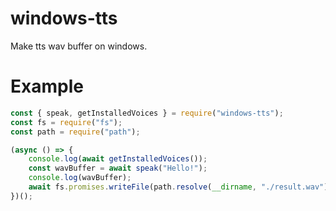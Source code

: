 # windows-tts
Make tts wav buffer on windows.

# Example
```js
const { speak, getInstalledVoices } = require("windows-tts");
const fs = require("fs");
const path = require("path");

(async () => {
    console.log(await getInstalledVoices());
    const wavBuffer = await speak("Hello!");
    console.log(wavBuffer);
    await fs.promises.writeFile(path.resolve(__dirname, "./result.wav"), wavBuffer);
})();
```